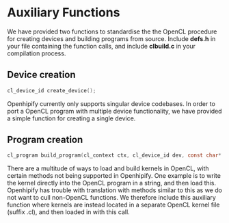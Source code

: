 # Auxiliary Functions

We have provided two functions to standardise the the OpenCL procedure for creating devices
and building programs from source. Include **defs.h** in your file containing the function calls,
and include **clbuild.c** in your compilation process.

## Device creation

```c
cl_device_id create_device();
```

Openhipify currently only supports singular device codebases. In order to port a
OpenCL program with multiple device functionality, we have provided a simple function for
creating a single device.

## Program creation

```c
cl_program build_program(cl_context ctx, cl_device_id dev, const char* filename);
```

There are a multitude of ways to load and build kernels in OpenCL, with certain methods
not being supported in Openhipify. One example is to write the kernel directly into the OpenCL
program in a string, and then load this. Openhipify has trouble with translation with methods
similar to this as we do not want to cull non-OpenCL functions. We therefore
include this auxiliary function where kernels are instead located in a separate OpenCL
kernel file (suffix .cl), and then loaded in with this call.
